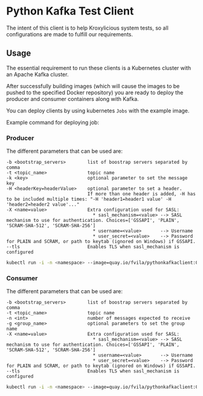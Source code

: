 # Python Kafka Test Client

The intent of this client is to help Kroxylicious system tests, so all configurations are made to fulfill our requirements.

## Usage

The essential requirement to run these clients is a Kubernetes cluster with an Apache Kafka cluster.

After successfully building images (which will cause the images to be pushed to the specified Docker repository) you are ready to deploy the producer and consumer containers along with Kafka.

You can deploy clients by using kubernetes `Jobs` with the example image.

Example command for deploying job:

### Producer

The different parameters that can be used are:
```
-b <bootstrap_servers>        list of boostrap servers separated by comma
-t <topic_name>               topic name
-k <key>                      optional parameter to set the message key
-H <headerKey=headerValue>    optional parameter to set a header. 
                              If more than one header is added, -H has to be included multiple times: "-H 'header1=header1 value' -H 'header2=header2 value'..."
-X <name=value>               Extra configuration used for SASL: 
                                * sasl_mechanism=<value> --> SASL mechanism to use for authentication. Choices=['GSSAPI', 'PLAIN', 'SCRAM-SHA-512', 'SCRAM-SHA-256']
                                * username=<value>       --> Username
                                * user_secret=<value>    --> Password for PLAIN and SCRAM, or path to keytab (ignored on Windows) if GSSAPI.
--tls                         Enables TLS when sasl_mechanism is configured
```

```bash
kubectl run -i -n <namespace> --image=quay.io/fvila/pythonkafkaclient:0.1.0-2.11.1 -- python3 /usr/src/confluent-kafka-python/Producer.py -b <bootstrap-servers> -t <topic_name>
```

### Consumer

The different parameters that can be used are:
```
-b <bootstrap_servers>        list of boostrap servers separated by comma
-t <topic_name>               topic name
-n <int>                      number of messages expected to receive
-g <group_name>               optional parameters to set the group name
-X <name=value>               Extra configuration used for SASL: 
                                * sasl_mechanism=<value> --> SASL mechanism to use for authentication. Choices=['GSSAPI', 'PLAIN', 'SCRAM-SHA-512', 'SCRAM-SHA-256']
                                * username=<value>       --> Username
                                * user_secret=<value>    --> Password for PLAIN and SCRAM, or path to keytab (ignored on Windows) if GSSAPI.
--tls                         Enables TLS when sasl_mechanism is configured
```
```bash
kubectl run -i -n <namespace> --image=quay.io/fvila/pythonkafkaclient:0.1.0-2.11.1 -- python3 /usr/src/confluent-kafka-python/Consumer.py -n <num_of_expected_messages> -b <bootstrap-servers> -t <topic_name>
```
